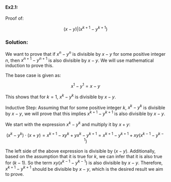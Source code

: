 #### Ex2.1: 
Proof of:

$$(x - y) | (x^{k+1} - y^{k+1})$$

### Solution:
We want to prove that if $x^n - y^n$ is divisible by $x - y$ for some positive integer $n$, then $x^{n+1} - y^{n+1}$ is
also divisible by $x - y$. We will use mathematical induction to prove this.

The base case is given as:

$$x^1 - y^1 = x - y$$

This shows that for $k = 1$, $x^k - y^k$ is divisible by $x - y$.

Inductive Step: Assuming that for some positive integer $k$, $x^k - y^k$ is divisible by $x - y$, we will prove that this implies $x^{k+1} - y^{k+1}$ is also divisible by $x - y$.

We start with the expression $x^{k} - y^{k}$ and multiply it by $x + y$:

$$(x^k - y^k) \cdot (x + y) = x^{k+1} - xy^k + yx^k - y^{k+1} = x^{k+1} - y^{k+1} + xy(x^{k-1} - y^{k-1})$$

The left side of the above expression is divisible by $(x - y)$. Additionally, based on the assumption that it 
is true for $k$, we can infer that it is also true for $(k - 1)$. So the term $xy(x^{k-1} - y^{k-1})$ is also divisible by
$x - y$. Therefore, $x^{k+1} - y^{k+1}$ should be divisible by $x - y$, which is the desired result we aim to prove.
